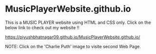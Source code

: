 # MusicPlayerWebsite.github.io
This is a MUSIC PLAYER website using HTML and CSS only.
Click on the below link to check out my website !!

https://piyushbhatnagar09.github.io/MusicPlayerWebsite.github.io/

NOTE: Click on the 'Charlie Puth' image to visite second Web Page.
